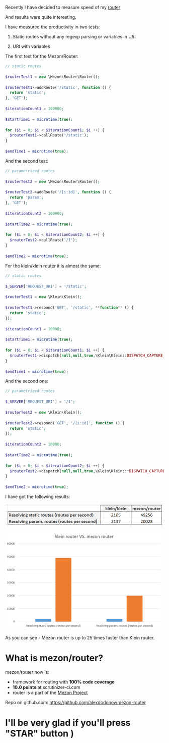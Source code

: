 Recently I have decided to measure speed of my [router](https://github.com/alexdodonov/mezon-router)

And results were quite interesting.

I have measured the productivity in two tests:

1. Static routes without any regexp parsing or variables in URI

2. URI with variables

The first test for the Mezon/Router:

```php
// static routes

$routerTest1 = new \Mezon\Router\Router();

$routerTest1->addRoute('/static', function () {
  return 'static';
}, 'GET');

$iterationCount1 = 100000;

$startTime1 = microtime(true);

for ($i = 0; $i < $iterationCount1; $i ++) {
  $routerTest1->callRoute('/static');
}

$endTime1 = microtime(true);
```

And the second test:

```php
// parametrized routes

$routerTest2 = new \Mezon\Router\Router();

$routerTest2->addRoute('/[i:id]', function () {
  return 'param';
}, 'GET');

$iterationCount2 = 100000;

$startTime2 = microtime(true);

for ($i = 0; $i < $iterationCount2; $i ++) {
  $routerTest2->callRoute('/1');
}

$endTime2 = microtime(true);
```

For the klein/klein router it is almost the same:

```php
// static routes

$_SERVER['REQUEST_URI'] = '/static';

$routerTest1 = new \Klein\Klein();

$routerTest1->respond('GET', '/static', **function** () {
  return 'static';
});

$iterationCount1 = 10000;

$startTime1 = microtime(true);

for ($i = 0; $i < $iterationCount1; $i ++) {
  $routerTest1->dispatch(null,null,true,\Klein\Klein::DISPATCH_CAPTURE_AND_RETURN);
}

$endTime1 = microtime(true);
```

And the second one:

```php
// parametrized routes

$_SERVER['REQUEST_URI'] = '/1';

$routerTest2 = new \Klein\Klein();

$routerTest2->respond('GET', '/[i:id]', function () {
  return 'static';
});

$iterationCount2 = 10000;

$startTime2 = microtime(true);

for ($i = 0; $i < $iterationCount2; $i ++) {
  $routerTest2->dispatch(null,null,true,\Klein\Klein::*DISPATCH_CAPTURE_AND_RETURN*);
}

$endTime2 = microtime(true);
```

I have got the following results:

![table](images/table-klein.png)

![results](images/graph-klein.png)

As you can see - Mezon router is up to 25 times faster than Klein router.

# What is mezon/router?

mezon/router now is:

- framework for routing with **100% code coverage**
- **10.0 points** at scrutinizer-ci.com
- router is a part of the [Mezon Project](https://github.com/alexdodonov/mezon)

Repo on github.com: https://github.com/alexdodonov/mezon-router

# I'll be very glad if you'll press "STAR" button )